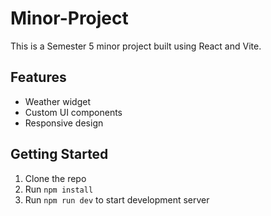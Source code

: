 # Minor-Project

This is a Semester 5 minor project built using React and Vite.

## Features

- Weather widget
- Custom UI components
- Responsive design

## Getting Started

1. Clone the repo
2. Run `npm install`
3. Run `npm run dev` to start development server
